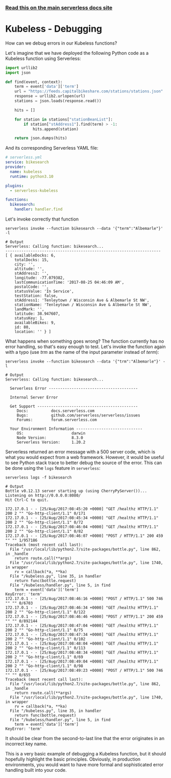 <!--
title: Serverless Framework - Kubeless Guide - Debugging
menuText: Debugging
menuOrder: 8
description: Recommendations and best practices for debugging Kubeless Functions with the Serverless Framework
layout: Doc
-->

<!-- DOCS-SITE-LINK:START automatically generated  -->

### [Read this on the main serverless docs site](https://www.serverless.com/framework/docs/providers/kubeless/guide/debugging)

<!-- DOCS-SITE-LINK:END -->

# Kubeless - Debugging

How can we debug errors in our Kubeless functions?

Let's imagine that we have deployed the following Python code as a Kubeless function using Serverless:

```python
import urllib2
import json

def find(event, context):
    term = event['data']['term']
    url = "https://feeds.capitalbikeshare.com/stations/stations.json"
    response = urllib2.urlopen(url)
    stations = json.loads(response.read())

    hits = []

    for station in stations["stationBeanList"]:
        if station["stAddress1"].find(term) > -1:
            hits.append(station)

    return json.dumps(hits)
```

And its corresponding Serverless YAML file:

```yml
# serverless.yml
service: bikesearch
provider:
  name: kubeless
  runtime: python3.10

plugins:
  - serverless-kubeless

functions:
  bikesearch:
    handler: handler.find
```

Let's invoke correctly that function

```
serverless invoke --function bikesearch --data '{"term":"Albemarle"}' -l

# Output
Serverless: Calling function: bikesearch...
--------------------------------------------------------------------
[ { availableDocks: 6,
    totalDocks: 15,
    city: '',
    altitude: '',
    stAddress2: '',
    longitude: -77.079382,
    lastCommunicationTime: '2017-08-25 04:46:09 AM',
    postalCode: '',
    statusValue: 'In Service',
    testStation: false,
    stAddress1: 'Tenleytown / Wisconsin Ave & Albemarle St NW',
    stationName: 'Tenleytown / Wisconsin Ave & Albemarle St NW',
    landMark: '',
    latitude: 38.947607,
    statusKey: 1,
    availableBikes: 9,
    id: 80,
    location: '' } ]
```

What happens when something goes wrong? The function currently has no error handling, so that's easy enough to test. Let's invoke the function again with a typo (use _trm_ as the name of the input parameter instead of _term_):

```
serverless invoke --function bikesearch --data '{"trm":"Albemarle"}' -l

# Output
Serverless: Calling function: bikesearch...

  Serverless Error ---------------------------------------

  Internal Server Error

  Get Support --------------------------------------------
     Docs:          docs.serverless.com
     Bugs:          github.com/serverless/serverless/issues
     Forums:        forum.serverless.com

  Your Environment Information -----------------------------
     OS:                     darwin
     Node Version:           8.3.0
     Serverless Version:     1.20.2
```

Serverless returned an error message with a 500 server code, which is what you would expect from a web framework. However, it would be useful to see Python stack trace to better debug the source of the error. This can be done using the `logs` feature in `serverless`:

```
serverless logs -f bikesearch

# Output
Bottle v0.12.13 server starting up (using CherryPyServer())...
Listening on http://0.0.0.0:8080/
Hit Ctrl-C to quit.

172.17.0.1 - - [25/Aug/2017:08:45:20 +0000] "GET /healthz HTTP/1.1" 200 2 "" "Go-http-client/1.1" 0/171
172.17.0.1 - - [25/Aug/2017:08:45:34 +0000] "GET /healthz HTTP/1.1" 200 2 "" "Go-http-client/1.1" 0/72
172.17.0.1 - - [25/Aug/2017:08:46:04 +0000] "GET /healthz HTTP/1.1" 200 2 "" "Go-http-client/1.1" 0/82
172.17.0.1 - - [25/Aug/2017:08:46:07 +0000] "POST / HTTP/1.1" 200 459 "" "" 1/957186
Traceback (most recent call last):
  File "/usr/local/lib/python2.7/site-packages/bottle.py", line 862, in _handle
    return route.call(**args)
  File "/usr/local/lib/python2.7/site-packages/bottle.py", line 1740, in wrapper
    rv = callback(*a, **ka)
  File "/kubeless.py", line 35, in handler
    return func(bottle.request)
  File "/kubeless/handler.py", line 5, in find
    term = event['data']['term']
KeyError: 'term'
172.17.0.1 - - [25/Aug/2017:08:46:16 +0000] "POST / HTTP/1.1" 500 746 "" "" 0/6703
172.17.0.1 - - [25/Aug/2017:08:46:34 +0000] "GET /healthz HTTP/1.1" 200 2 "" "Go-http-client/1.1" 0/122
172.17.0.1 - - [25/Aug/2017:08:46:46 +0000] "POST / HTTP/1.1" 200 459 "" "" 0/892144
172.17.0.1 - - [25/Aug/2017:08:47:04 +0000] "GET /healthz HTTP/1.1" 200 2 "" "Go-http-client/1.1" 0/75
172.17.0.1 - - [25/Aug/2017:08:47:34 +0000] "GET /healthz HTTP/1.1" 200 2 "" "Go-http-client/1.1" 0/102
172.17.0.1 - - [25/Aug/2017:08:48:04 +0000] "GET /healthz HTTP/1.1" 200 2 "" "Go-http-client/1.1" 0/113
172.17.0.1 - - [25/Aug/2017:08:48:34 +0000] "GET /healthz HTTP/1.1" 200 2 "" "Go-http-client/1.1" 0/69
172.17.0.1 - - [25/Aug/2017:08:49:04 +0000] "GET /healthz HTTP/1.1" 200 2 "" "Go-http-client/1.1" 0/98
172.17.0.1 - - [25/Aug/2017:08:49:23 +0000] "POST / HTTP/1.1" 500 746 "" "" 0/655
Traceback (most recent call last):
  File "/usr/local/lib/python2.7/site-packages/bottle.py", line 862, in _handle
    return route.call(**args)
  File "/usr/local/lib/python2.7/site-packages/bottle.py", line 1740, in wrapper
    rv = callback(*a, **ka)
  File "/kubeless.py", line 35, in handler
    return func(bottle.request)
  File "/kubeless/handler.py", line 5, in find
    term = event['data']['term']
KeyError: 'term'
```

It should be clear from the second-to-last line that the error originates in an incorrect key name.

This is a very basic example of debugging a Kubeless function, but it should hopefully highlight the basic principles. Obviously, in production environments, you would want to have more formal and sophisticated error handling built into your code.
